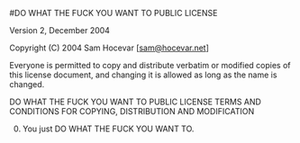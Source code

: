 #DO WHAT THE FUCK YOU WANT TO PUBLIC LICENSE

Version 2, December 2004

Copyright (C) 2004 Sam Hocevar [sam@hocevar.net]

Everyone is permitted to copy and distribute verbatim or modified copies of this license document, and changing it is allowed as long as the name is changed.

DO WHAT THE FUCK YOU WANT TO PUBLIC LICENSE TERMS AND CONDITIONS FOR COPYING, DISTRIBUTION AND MODIFICATION

0. You just DO WHAT THE FUCK YOU WANT TO.

